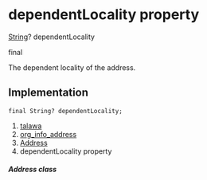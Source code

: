 
<div>

# dependentLocality property

</div>


[String](https://api.flutter.dev/flutter/dart-core/String-class.html)?
dependentLocality


final




The dependent locality of the address.



## Implementation

``` language-dart
final String? dependentLocality;
```







1.  [talawa](../../index.html)
2.  [org_info_address](../../models_organization_org_info_address/)
3.  [Address](../../models_organization_org_info_address/Address-class.html)
4.  dependentLocality property

##### Address class







